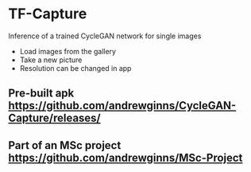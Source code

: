 # TF-Capture

Inference of a trained CycleGAN network for single images
* Load images from the gallery
* Take a new picture
* Resolution can be changed in app

## Pre-built apk https://github.com/andrewginns/CycleGAN-Capture/releases/

## Part of an MSc project https://github.com/andrewginns/MSc-Project


